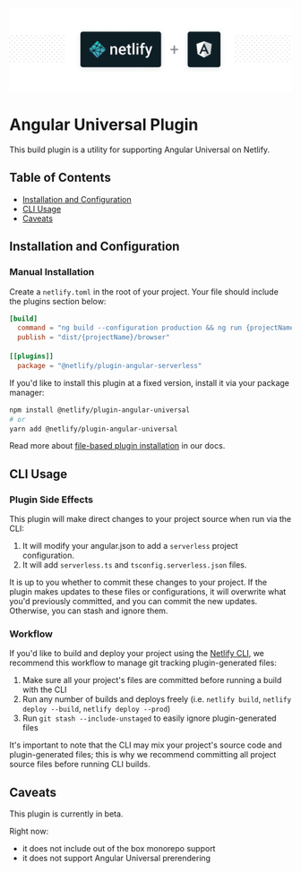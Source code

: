 ![Netlify Build plugin Angular Serverless – Run Angular Universal seamlessly on Netlify](netlify-plugin-angular.png)

# Angular Universal Plugin

This build plugin is a utility for supporting Angular Universal on Netlify.

## Table of Contents

- [Installation and Configuration](#installation-and-configuration)
- [CLI Usage](#cli-usage)
- [Caveats](#caveats)

## Installation and Configuration

### Manual Installation

Create a `netlify.toml` in the root of your project. Your file should include the plugins section below:

```toml
[build]
  command = "ng build --configuration production && ng run {projectName}:serverless:production"
  publish = "dist/{projectName}/browser"

[[plugins]]
  package = "@netlify/plugin-angular-serverless"
```

If you'd like to install this plugin at a fixed version, install it via your package manager:

```bash
npm install @netlify/plugin-angular-universal
# or
yarn add @netlify/plugin-angular-universal
```

Read more about [file-based plugin installation](https://docs.netlify.com/configure-builds/build-plugins/#file-based-installation)
in our docs.

## CLI Usage

### Plugin Side Effects

This plugin will make direct changes to your project source when run via the CLI:

1. It will modify your angular.json to add a `serverless` project configuration.
2. It will add `serverless.ts` and `tsconfig.serverless.json` files.

It is up to you whether to commit these changes to your project. If the plugin makes updates to these files or configurations, it will overwrite what you'd previously committed, and you can commit the new updates. Otherwise, you can stash and ignore them.

### Workflow

If you'd like to build and deploy your project using the
[Netlify CLI](https://docs.netlify.com/cli/get-started/), we recommend this
workflow to manage git tracking plugin-generated files:

1. Make sure all your project's files are committed before running a build with
   the CLI
2. Run any number of builds and deploys freely (i.e. `netlify build`,
   `netlify deploy --build`, `netlify deploy --prod`)
3. Run `git stash --include-unstaged` to easily ignore plugin-generated files

It's important to note that the CLI may mix your project's source code and
plugin-generated files; this is why we recommend committing all project source
files before running CLI builds.

## Caveats

This plugin is currently in beta.

Right now:
- it does not include out of the box monorepo support
- it does not support Angular Universal prerendering